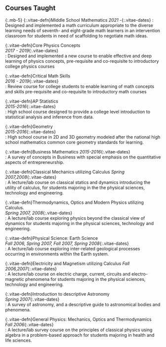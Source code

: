 ## Courses Taught
{:.mb-5}
{:.vitae-defn}Middle School Mathematics
*2021 -*{:.vitae-dates}
: Designed and implemented a math curriculum appropriate to the diverse learning needs of seventh- and eight-grade math learners in an intervention classroom for students in need of scaffolding to negotiate math ideas.

{:.vitae-defn}Core Physics Concepts  
*2017 - 2019*{:.vitae-dates}   
: Designed and implemented a new course to enable effective and deep learning of physics concepts, pre-requisite and co-requisite to introductory college physics courses

{:.vitae-defn}Critical Math Skills  
*2016 - 2019*{:.vitae-dates}  
: Review course for college students to enable learning of math concepts and skills pre-requisite and co-requisite to introductory math courses

{:.vitae-defn}AP Statistics   
*2015-2016*{:.vitae-dates}  
: High school course designed to provide a college level introduction to statistical analysis and inference from data.

{:.vitae-defn}Geometry  
*2015-2016*{:.vitae-dates}  
: High school course in 2D and 3D geometry modeled after the national high school mathematics common core geometry standards for learning.

{:.vitae-defn}Business Mathematics
*2015-2016*{:.vitae-dates}  
: A survey of concepts in Business with special emphasis on the quantitative aspects of entrepreneurship.

{:.vitae-defn}Classical Mechanics utilizing Calculus
*Spring 2007,2008*{:.vitae-dates}  
: A lecture/lab course on classical statics and dynamics introducing the utility of calculus, for students majoring in the the physical sciences, technology and engineering.

{:.vitae-defn}Thermodynamics, Optics and Modern Physics utilizing Calculus.  
*Spring 2007, 2008*{:.vitae-dates}  
: A lecture/lab course exploring physics beyond the classical view of dynamics for students majoring in the physical sciences, technology and engineering.

{:.vitae-defn}Physical Science: Earth Science  
*Fall 2006, Spring 2007, Fall 2007, Spring 2008*{:.vitae-dates}    
: A lecture/lab course exploring inter-related geological processes occurring in environments within the Earth system.

{:.vitae-defn}Electricity and Magnetism utilizing Calculus
*Fall 2006,2007*{:.vitae-dates}  
: A lecture/lab course on electric charge, current, circuits and electro-magnetic phenomena for students majoring in the physical sciences, technology and engineering.

{:.vitae-defn}Introduction to descriptive Astronomy  
*Spring 2007*{:.vitae-dates}    
: A survey of astronomy, and a descriptive guide to astronomical bodies and phenomena.

{:.vitae-defn}General Physics: Mechanics, Optics and Thermodynamics  
*Fall 2006*{:.vitae-dates}    
: A lecture/lab survey course on the principles of classical physics using algebra in a problem-based approach for students majoring in health and life sciences.
